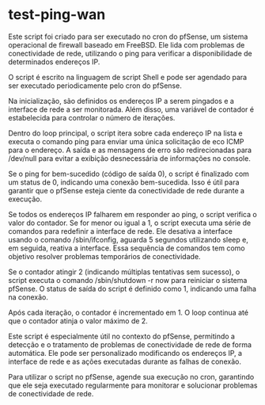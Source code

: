 # test-ping-wan

Este script foi criado para ser executado no cron do pfSense, um sistema operacional de firewall baseado em FreeBSD. Ele lida com problemas de conectividade de rede, utilizando o ping para verificar a disponibilidade de determinados endereços IP.

O script é escrito na linguagem de script Shell e pode ser agendado para ser executado periodicamente pelo cron do pfSense.

Na inicialização, são definidos os endereços IP a serem pingados e a interface de rede a ser monitorada. Além disso, uma variável de contador é estabelecida para controlar o número de iterações.

Dentro do loop principal, o script itera sobre cada endereço IP na lista e executa o comando ping para enviar uma única solicitação de eco ICMP para o endereço. A saída e as mensagens de erro são redirecionadas para /dev/null para evitar a exibição desnecessária de informações no console.

Se o ping for bem-sucedido (código de saída 0), o script é finalizado com um status de 0, indicando uma conexão bem-sucedida. Isso é útil para garantir que o pfSense esteja ciente da conectividade de rede durante a execução.

Se todos os endereços IP falharem em responder ao ping, o script verifica o valor do contador. Se for menor ou igual a 1, o script executa uma série de comandos para redefinir a interface de rede. Ele desativa a interface usando o comando /sbin/ifconfig, aguarda 5 segundos utilizando sleep e, em seguida, reativa a interface. Essa sequência de comandos tem como objetivo resolver problemas temporários de conectividade.

Se o contador atingir 2 (indicando múltiplas tentativas sem sucesso), o script executa o comando /sbin/shutdown -r now para reiniciar o sistema pfSense. O status de saída do script é definido como 1, indicando uma falha na conexão.

Após cada iteração, o contador é incrementado em 1. O loop continua até que o contador atinja o valor máximo de 2.

Este script é especialmente útil no contexto do pfSense, permitindo a detecção e o tratamento de problemas de conectividade de rede de forma automática. Ele pode ser personalizado modificando os endereços IP, a interface de rede e as ações executadas durante as falhas de conexão.

Para utilizar o script no pfSense, agende sua execução no cron, garantindo que ele seja executado regularmente para monitorar e solucionar problemas de conectividade de rede.
